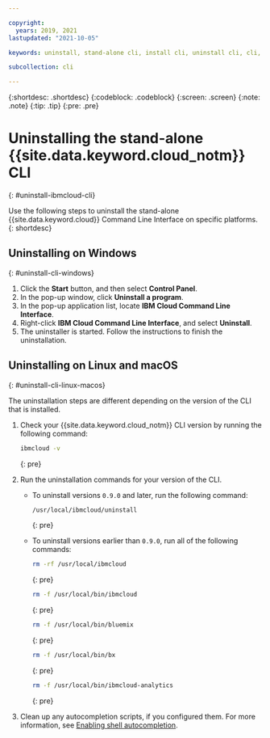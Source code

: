 ```yaml
---

copyright:
  years: 2019, 2021
lastupdated: "2021-10-05"

keywords: uninstall, stand-alone cli, install cli, uninstall cli, cli, command line, command-line, windows powershell, linux, macos, installer, standalone cli

subcollection: cli

---
```


{:shortdesc: .shortdesc}
{:codeblock: .codeblock}
{:screen: .screen}
{:note: .note}
{:tip: .tip}
{:pre: .pre}

# Uninstalling the stand-alone {{site.data.keyword.cloud_notm}} CLI
{: #uninstall-ibmcloud-cli}

Use the following steps to uninstall the stand-alone {{site.data.keyword.cloud}} Command Line Interface on specific platforms.
{: shortdesc}

## Uninstalling on Windows
{: #uninstall-cli-windows}

1. Click the **Start** button, and then select **Control Panel**.
2. In the pop-up window, click **Uninstall a program**.
3. In the pop-up application list, locate **IBM Cloud Command Line Interface**.
4. Right-click **IBM Cloud Command Line Interface**, and select **Uninstall**.
5. The uninstaller is started. Follow the instructions to finish the uninstallation.

## Uninstalling on Linux and macOS
{: #uninstall-cli-linux-macos}

The uninstallation steps are different depending on the version of the CLI that is installed.

1. Check your {{site.data.keyword.cloud_notm}} CLI version by running the following command:

   ```sh
   ibmcloud -v
   ```
   {: pre}

1. Run the uninstallation commands for your version of the CLI.

   * To uninstall versions `0.9.0` and later, run the following command:
   
      ```sh
      /usr/local/ibmcloud/uninstall
      ```
      {: pre}

   * To uninstall versions earlier than `0.9.0`, run all of the following commands:
   
      ```sh
      rm -rf /usr/local/ibmcloud
      ```
      {: pre}
      
      ```sh
      rm -f /usr/local/bin/ibmcloud
      ```
      {: pre}
      
      ```sh
      rm -f /usr/local/bin/bluemix
      ```
      {: pre}
      
      ```sh
      rm -f /usr/local/bin/bx
      ```
      {: pre}
      
      ```sh
      rm -f /usr/local/bin/ibmcloud-analytics
      ```
      {: pre}

1. Clean up any autocompletion scripts, if you configured them. For more information, see [Enabling shell autocompletion](/docs/cli/reference/ibmcloud?topic=cli-shell-autocomplete#shell-autocomplete).
